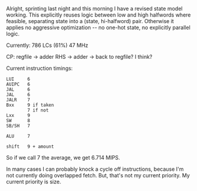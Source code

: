 Alright, sprinting last night and this morning I have a revised state model
working. This explicitly reuses logic between low and high halfwords where
feasible, separating state into a (state, hi-halfword) pair. Otherwise it
applies no aggressive optimization -- no one-hot state, no explicitly parallel
logic.

Currently: 786 LCs (61%)
47 MHz

CP: regfile -> adder RHS -> adder -> back to regfile? I think?

Current instruction timings:

```
LUI     6
AUIPC   6
JAL     6
JAL     6
JALR    7
Bxx     9 if taken
        7 if not
Lxx     9
SW      8
SB/SH   7

ALU     7

shift   9 + amount
```

So if we call 7 the average, we get 6.714 MIPS.

In many cases I can probably knock a cycle off instructions, because I'm not
currently doing overlapped fetch. But, that's not my current priority. My
current priority is size.

